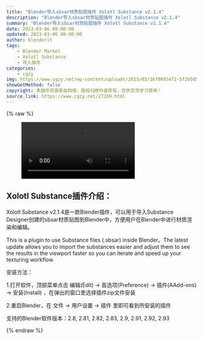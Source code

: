 ```yaml
---
title: "Blender导入sbsar材质贴图插件 Xolotl Substance v2.1.4"
description: "Blender导入sbsar材质贴图插件 Xolotl Substance v2.1.4"
summary: "Blender导入sbsar材质贴图插件 Xolotl Substance v2.1.4"
date: 2023-03-06 00:00:00
updated: 2023-03-06 00:00:00
author: blenderit
tags: 
    - Blender Market
    - Xolotl Substance
    - 导入插件
categories:
    - cgzy
img: https://www.cgzy.net/wp-content/uploads/2023/03/1678093472-bf2b585aaeb7a04.jpg
showGetMethod: false
copyright: 本插件资源来自网络，版权归原作者所有，仅供交流学习使用！
source_link: https://www.cgzy.net/27269.html
---
```


{% raw %}
<figure class="wp-block-video aligncenter"><video controls src="https://cloud.video.taobao.com/play/u/717183932/p/1/e/6/t/1/400142217586.mp4"></video></figure><div class="wp-block-pandastudio-title"><div class="title_style_01"><h2 id="h2-0">Xolotl Substance插件介绍：</h2></div></div><p class="is-style-text-indent-2em">Xolotl Substance v2.1.4是一款Blender插件，可以用于导入Substance Designer创建的sbsar材质贴图到Blender中，方便用户在Blender中进行材质渲染和编辑。</p><p>This is a plugin to use Substance files (.sbsar) inside Blender。The latest update allows you to import the substances easier and adjust them to see the results in the viewport faster so you can iterate and speed up your texturing workflow.</p><div class="wp-block-pandastudio-title"><div class="title_style_01"><p>安装方法：</p></div></div><p>1.打开软件，顶部菜单点击 编辑(Edit) → 首选项(Preference) → 插件(AAdd-ons) → 安装(Install) ，在弹出的窗口里选择插件zip文件安装</p><p>2.重启Blender，在 文件 → 用户设置 → 插件 里即可看到所安装的插件</p><div class="wp-block-pandastudio-tips"><div class="tip success "><p>支持的Blender软件版本：2.8, 2.81, 2.82, 2.83, 2.9, 2.91, 2.92, 2.93</p>
</div></div>
<div style="display: none">cgzy</div>
{% endraw %}